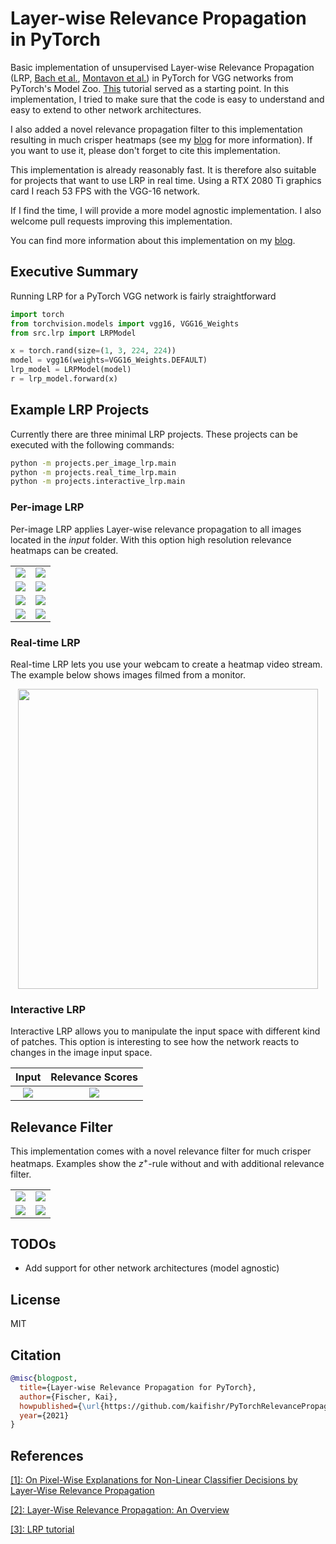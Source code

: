 # Layer-wise Relevance Propagation in PyTorch

Basic implementation of unsupervised Layer-wise Relevance Propagation (LRP, [Bach et al.][bach2015], 
[Montavon et al.][montavon2019]) in PyTorch for VGG networks from PyTorch's Model Zoo. 
[This][montavon_gitlab] tutorial served as a starting point. 
In this implementation, I tried to make sure that the code is easy to understand and easy to extend to other 
network architectures.

I also added a novel relevance propagation filter to this implementation resulting in much crisper heatmaps 
(see my [blog][blog] for more information). 
If you want to use it, please don't forget to cite this implementation.

This implementation is already reasonably fast. 
It is therefore also suitable for projects that want to use LRP in real time.
Using a RTX 2080 Ti graphics card I reach 53 FPS with the VGG-16 network.

If I find the time, I will provide a more model agnostic implementation. 
I also welcome pull requests improving this implementation.

You can find more information about this implementation on my [blog](https://kaifishr.github.io/).

## Executive Summary

Running LRP for a PyTorch VGG network is fairly straightforward

```python
import torch
from torchvision.models import vgg16, VGG16_Weights
from src.lrp import LRPModel

x = torch.rand(size=(1, 3, 224, 224))
model = vgg16(weights=VGG16_Weights.DEFAULT)
lrp_model = LRPModel(model)
r = lrp_model.forward(x)
```

## Example LRP Projects

Currently there are three minimal LRP projects. These projects can be executed with the following commands:

```bash
python -m projects.per_image_lrp.main
python -m projects.real_time_lrp.main
python -m projects.interactive_lrp.main
```

### Per-image LRP

Per-image LRP applies Layer-wise relevance propagation to all images located in the *input* folder. With this option high resolution relevance heatmaps can be created.

|||
|:---:|:---:|
|![](./docs/per_image_lrp/example_1.png)|![](./docs/per_image_lrp/example_2.png)|
|![](./docs/per_image_lrp/example_3.png)|![](./docs/per_image_lrp/example_4.png)|
|![](./docs/per_image_lrp/example_5.png)|![](./docs/per_image_lrp/example_6.png)|
|![](./docs/per_image_lrp/example_7.png)|![](./docs/per_image_lrp/example_8.png)|

### Real-time LRP

Real-time LRP lets you use your webcam to create a heatmap video stream. The example below shows images filmed from a monitor.

<p align="center">
    <img src="./docs/real_time_lrp/output.gif" height="480">
</p>

### Interactive LRP

Interactive LRP allows you to manipulate the input space with different kind of patches. This option is interesting to see how the network reacts to changes in the image input space.

| Input | Relevance Scores |
|:---:|:---:|
|![](./docs/interactive_lrp/input.png)|![](./docs/interactive_lrp/relevance_scores.png)|


## Relevance Filter

This implementation comes with a novel relevance filter for much crisper heatmaps. Examples show the $z^+$-rule without and with additional relevance filter.

| | |
|:---:|:---:|
|![](./docs/relevance_filter/example_1.png)|![](./docs/relevance_filter/example_2.png)|
|![](./docs/relevance_filter/example_3.png)|![](./docs/relevance_filter/example_4.png)|

## TODOs

- Add support for other network architectures (model agnostic)

## License

MIT

## Citation

```bibtex
@misc{blogpost,
  title={Layer-wise Relevance Propagation for PyTorch},
  author={Fischer, Kai},
  howpublished={\url{https://github.com/kaifishr/PyTorchRelevancePropagation}},
  year={2021}
}
```

## References

[[1]: On Pixel-Wise Explanations for Non-Linear Classifier Decisions by Layer-Wise Relevance Propagation][bach2015]

[[2]: Layer-Wise Relevance Propagation: An Overview][montavon2019]

[[3]: LRP tutorial][montavon_gitlab]

[bach2015]: https://journals.plos.org/plosone/article?id=10.1371/journal.pone.0130140
[montavon2019]: https://link.springer.com/chapter/10.1007%2F978-3-030-28954-6_10
[montavon_gitlab]: https://git.tu-berlin.de/gmontavon/lrp-tutorial
[blog]: https://kaifabi.github.io
